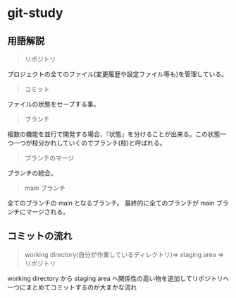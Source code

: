 # git-study

## 用語解説

> リポジトリ

プロジェクトの全てのファイル(変更履歴や設定ファイル等も)を管理している。

> コミット

ファイルの状態をセーブする事。

> ブランチ

複数の機能を並行で開発する場合、『状態』を分けることが出来る。この状態一つ一つが枝分かれしていくのでブランチ(枝)と呼ばれる。

> ブランチのマージ

ブランチの統合。

> main ブランチ

全てのブランチの main となるブランチ。
最終的に全てのブランチが main ブランチにマージされる。

## コミットの流れ

> working directory(自分が作業しているディレクトリ)=> staging area =>リポジトリ

working directory から staging area へ関係性の高い物を追加してリポジトリへ一つにまとめてコミットするのが大まかな流れ
